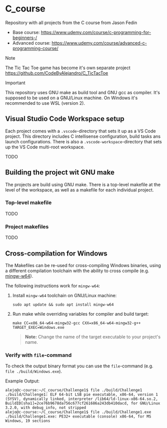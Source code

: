 # C_course
Repository with all projects from the C course from Jason Fedin
- Base course: https://www.udemy.com/course/c-programming-for-beginners-/
- Advanced course: https://www.udemy.com/course/advanced-c-programming-course/

> [!NOTE]
> The Tic Tac Toe game has become it's own separate project https://github.com/CodeByAlejandro/C_TicTacToe

> [!IMPORTANT]
> This repository uses GNU make as build tool and GNU gcc as compiler. It's supposed to be used on a GNU/Linux machine. On Windows it's recommended to use WSL (version 2).

## Visual Studio Code Workspace setup
Each project comes with a `.vscode`-directory that sets it up as a VS Code project. This directory includes C intellisense configuration, build tasks ans launch configurations.
There is also a `.vscode-workspace`-directory that sets up the VS Code multi-root workspace.

TODO

## Building the project wit GNU make
The projects are build using GNU make. There is a top-level makefile at the level of the workspace, as well as a makefile for each individual project.

### Top-level makefile
TODO

### Project makefiles
TODO

## Cross-compilation for Windows
The Makefiles can be re-used for cross-compiling Windows binaries, using a different compilation toolchain with the ability to cross compile (e.g. [mingw-w64](https://www.mingw-w64.org/)).

The following instructions work for `mingw-w64`:

1. Install `mingw-w64` toolchain on GNU/Linux machine:

   ```shell
   sudo apt update && sudo apt install mingw-w64
   ```
2. Run make while overriding variables for compiler and build target:

   ```shell
   make CC=x86_64-w64-mingw32-gcc CXX=x86_64-w64-mingw32-g++ TARGET_EXEC=Windows.exe
   ```
   > **Note:** Change the name of the target executable to your project's name.

### Verify with `file`-command
To check the output binary format you can use the `file`-command (e.g. `file ./build/Windows.exe`).

Example Output:
```
alejo@c-course:~/C_course/Challenge1$ file ./build/Challenge1
./build/Challenge1: ELF 64-bit LSB pie executable, x86-64, version 1 (SYSV), dynamically linked, interpreter /lib64/ld-linux-x86-64.so.2, BuildID[sha1]=2ce76b9678da756c677cf261686a243db410dacd, for GNU/Linux 3.2.0, with debug_info, not stripped
alejo@c-course:~/C_course/Challenge1$ file ./build/Challenge1.exe
./build/Challenge1.exe: PE32+ executable (console) x86-64, for MS Windows, 19 sections
```
